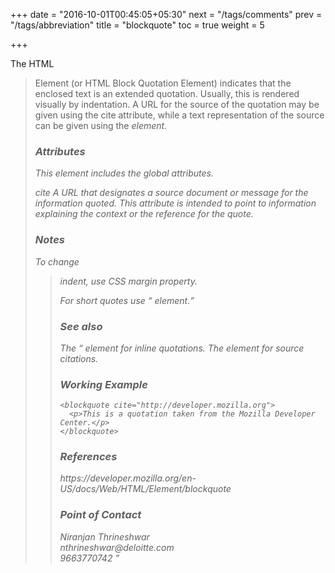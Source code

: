 +++
date = "2016-10-01T00:45:05+05:30"
next = "/tags/comments"
prev = "/tags/abbreviation"
title = "blockquote"
toc = true
weight = 5

+++

The HTML <blockquote> Element (or HTML Block Quotation Element) indicates that the enclosed text is an extended quotation. Usually, this is rendered visually by indentation. A URL for the source of the quotation may be given using the cite attribute, while a text representation of the source can be given using the <cite> element.

<h3>Attributes</h3>
This element includes the global attributes.

cite
  A URL that designates a source document or message for the information quoted. This attribute is intended to point to information explaining the context or the reference for the quote.

  <h3>Notes</h3>
  To change <blockquote> indent, use CSS margin property.

  For short quotes use <q> element.

  <h3>See also</h3>
  The <q>  element for inline quotations.
  The <cite> element for source citations.

<h3>Working Example</h3>

    <blockquote cite="http://developer.mozilla.org">
      <p>This is a quotation taken from the Mozilla Developer Center.</p>
    </blockquote>

<h3>References</h3>
https://developer.mozilla.org/en-US/docs/Web/HTML/Element/blockquote

<h3>Point of Contact</h3>
Niranjan Thrineshwar <br>
nthrineshwar@deloitte.com <br>
9663770742
